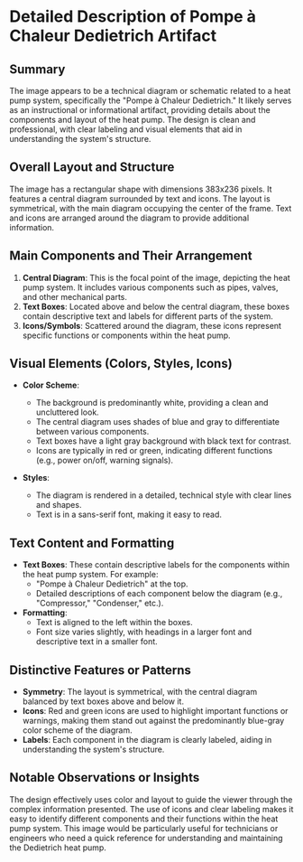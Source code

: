 # Detailed Description of Pompe à Chaleur Dedietrich Artifact

## Summary
The image appears to be a technical diagram or schematic related to a heat pump system, specifically the "Pompe à Chaleur Dedietrich." It likely serves as an instructional or informational artifact, providing details about the components and layout of the heat pump. The design is clean and professional, with clear labeling and visual elements that aid in understanding the system's structure.

## Overall Layout and Structure
The image has a rectangular shape with dimensions 383x236 pixels. It features a central diagram surrounded by text and icons. The layout is symmetrical, with the main diagram occupying the center of the frame. Text and icons are arranged around the diagram to provide additional information.

## Main Components and Their Arrangement
1. **Central Diagram**: This is the focal point of the image, depicting the heat pump system. It includes various components such as pipes, valves, and other mechanical parts.
2. **Text Boxes**: Located above and below the central diagram, these boxes contain descriptive text and labels for different parts of the system.
3. **Icons/Symbols**: Scattered around the diagram, these icons represent specific functions or components within the heat pump.

## Visual Elements (Colors, Styles, Icons)
- **Color Scheme**:
  - The background is predominantly white, providing a clean and uncluttered look.
  - The central diagram uses shades of blue and gray to differentiate between various components.
  - Text boxes have a light gray background with black text for contrast.
  - Icons are typically in red or green, indicating different functions (e.g., power on/off, warning signals).

- **Styles**:
  - The diagram is rendered in a detailed, technical style with clear lines and shapes.
  - Text is in a sans-serif font, making it easy to read.

## Text Content and Formatting
- **Text Boxes**: These contain descriptive labels for the components within the heat pump system. For example:
  - "Pompe à Chaleur Dedietrich" at the top.
  - Detailed descriptions of each component below the diagram (e.g., "Compressor," "Condenser," etc.).
- **Formatting**:
  - Text is aligned to the left within the boxes.
  - Font size varies slightly, with headings in a larger font and descriptive text in a smaller font.

## Distinctive Features or Patterns
- **Symmetry**: The layout is symmetrical, with the central diagram balanced by text boxes above and below it.
- **Icons**: Red and green icons are used to highlight important functions or warnings, making them stand out against the predominantly blue-gray color scheme of the diagram.
- **Labels**: Each component in the diagram is clearly labeled, aiding in understanding the system's structure.

## Notable Observations or Insights
The design effectively uses color and layout to guide the viewer through the complex information presented. The use of icons and clear labeling makes it easy to identify different components and their functions within the heat pump system. This image would be particularly useful for technicians or engineers who need a quick reference for understanding and maintaining the Dedietrich heat pump.